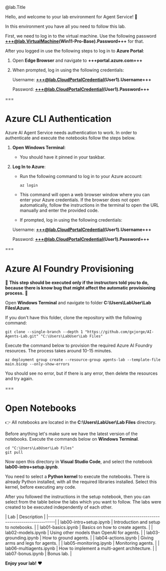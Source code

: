@lab.Title

Hello, and welcome to your lab environment for Agent Service! 🤖

In this environment you have all you need to follow this lab.

First, we need to log in to the virtual machine. Use the following password **+++@lab.VirtualMachine(Win11-Pro-Base).Password+++** for that.

After you logged in use the following steps to log in to **Azure Portal**:

1. Open **Edge Browser** and navigate to **+++portal.azure.com+++**

2. When prompted, log in using the following credentials:

    Username: **+++@lab.CloudPortalCredential(User1).Username+++**

    Password: **+++@lab.CloudPortalCredential(User1).Password+++**

===

# Azure CLI Authentication

Azure AI Agent Service needs authentication to work.
In order to authenticate and execute the notebooks follow the steps below.

1. **Open Windows Terminal**:
   - You should have it pinned in your taskbar.

2. **Log In to Azure**:
   - Run the following command to log in to your Azure account:

     ```console
     az login
     ```

   - This command will open a web browser window where you can enter your Azure credentials. If the browser does not open automatically, follow the instructions in the terminal to open the URL manually and enter the provided code.
   - If prompted, log in using the following credentials:

    Username: **+++@lab.CloudPortalCredential(User1).Username+++**

    Password: **+++@lab.CloudPortalCredential(User1).Password+++**

===

# Azure AI Foundry Provisioning

🔴 **This step should be executed only if the instructors told you to do, because there is know bug that might affect the automatic provisioning process.** 🔴

Open **Windows Terminal** and navigate to folder **C:\Users\LabUser\Lab Files\Azure**.

If you don't have this folder, clone the repository with the following command:

```console
git clone --single-branch --depth 1 "https://github.com/gxjorge/AI-Agents-Lab.git" "C:\Users\LabUser\Lab Files"
```

Execute the command below to provision the required Azure AI Foundry resources. The process takes around 10-15 minutes.

```console
az deployment group create --resource-group agents-lab --template-file main.bicep --only-show-errors
```

You should see no error, but if there is any error, then delete the resources and try again.


===

# Open Notebooks

👉 All notebooks are located in the **C:\Users\LabUser\Lab Files** directory.

Before anything let's make sure we have the latest version of the notebooks. Execute the commands below on **Windows Terminal**. 

```console
cd "C:\Users\LabUser\Lab Files"
git pull
```

Now open this directory in **Visual Studio Code**, and select the notebook **lab00-intro+setup.ipynb**.

You need to select a **Python kernel** to execute the notebooks. There is already Python installed, with all the required libraries installed.
Select this kernel, before executing any code.

After you followed the instructions in the setup notebook, then you can select from the table below the labs which you want to follow.
The labs were created to be executed independently of each other.

| Lab                             | Description                                   |
|---------------------------------------------------------------------------------|
| lab00-intro+setup.ipynb         | Introduction and setup to notebooks.          |
| lab01-basics.ipynb              | Basics on how to create agents.               |
| lab02-models.ipynb              | Using other models than OpenAI for agents.    |
| lab03-grounding.ipynb           | How to ground agents.                         |
| lab04-actions.ipynb             | Giving arms and legs for agents.              |
| lab05-monitoring.ipynb          | Monitoring agents.                            |
| lab06-multiagents.ipynb         | How to implement a multi-agent architecture.  |
| lab07-bonus.ipynb               | Bonus lab.                                    |

**Enjoy your lab!** ❤️
